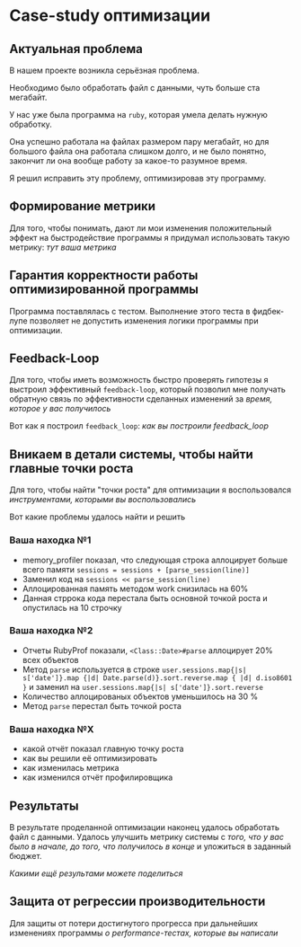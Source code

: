 # Case-study оптимизации

## Актуальная проблема

В нашем проекте возникла серьёзная проблема.

Необходимо было обработать файл с данными, чуть больше ста мегабайт.

У нас уже была программа на `ruby`, которая умела делать нужную обработку.

Она успешно работала на файлах размером пару мегабайт, но для большого файла она работала слишком долго, и не было понятно, закончит ли она вообще работу за какое-то разумное время.

Я решил исправить эту проблему, оптимизировав эту программу.

## Формирование метрики

Для того, чтобы понимать, дают ли мои изменения положительный эффект на быстродействие программы я придумал использовать такую метрику: _тут ваша метрика_

## Гарантия корректности работы оптимизированной программы

Программа поставлялась с тестом. Выполнение этого теста в фидбек-лупе позволяет не допустить изменения логики программы при оптимизации.

## Feedback-Loop

Для того, чтобы иметь возможность быстро проверять гипотезы я выстроил эффективный `feedback-loop`, который позволил мне получать обратную связь по эффективности сделанных изменений за _время, которое у вас получилось_

Вот как я построил `feedback_loop`: _как вы построили feedback_loop_

## Вникаем в детали системы, чтобы найти главные точки роста

Для того, чтобы найти "точки роста" для оптимизации я воспользовался _инструментами, которыми вы воспользовались_

Вот какие проблемы удалось найти и решить

### Ваша находка №1

- memory_profiler показал, что следующая строка аллоцирует больше всего памяти `sessions = sessions + [parse_session(line)]`
- Заменил код на `sessions << parse_session(line)`
- Аллоцированная память методом work снизилась на 60%
- Данная стррока кода перестала быть основной точкой роста и опустилась на 10 строчку

### Ваша находка №2

- Отчеты RubyProf показали, `<Class::Date>#parse` аллоцирует 20% всех объектов
- Метод `parse` используется в строке `user.sessions.map{|s| s['date']}.map {|d| Date.parse(d)}.sort.reverse.map { |d| d.iso8601 }` и заменил на `user.sessions.map{|s| s['date']}.sort.reverse`
- Количество аллоцированых объектов уменьшилось на 30 %
- Метод `parse` перестал быть точкой роста

### Ваша находка №X

- какой отчёт показал главную точку роста
- как вы решили её оптимизировать
- как изменилась метрика
- как изменился отчёт профилировщика

## Результаты

В результате проделанной оптимизации наконец удалось обработать файл с данными.
Удалось улучшить метрику системы с _того, что у вас было в начале, до того, что получилось в конце_ и уложиться в заданный бюджет.

_Какими ещё результами можете поделиться_

## Защита от регрессии производительности

Для защиты от потери достигнутого прогресса при дальнейших изменениях программы _о performance-тестах, которые вы написали_
